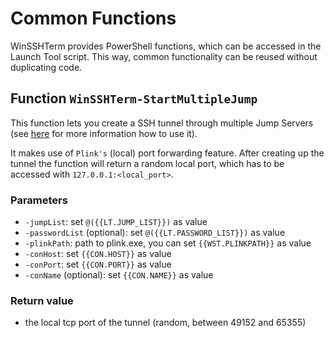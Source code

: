 # Common Functions
WinSSHTerm provides PowerShell functions, which can be accessed in the Launch Tool script. This way, common functionality can be reused without duplicating code.

## Function `WinSSHTerm-StartMultipleJump`
This function lets you create a SSH tunnel through multiple Jump Servers (see [here](https://github.com/WinSSHTerm/LaunchTools/blob/main/Multiple_Jump.md) for more information how to use it).

It makes use of `Plink's` (local) port forwarding feature. After creating up the tunnel the function will return a random local port, which has to be accessed with `127.0.0.1:<local_port>`.

### Parameters
- `-jumpList`: set `@({{LT.JUMP_LIST}})` as value
- `-passwordList` (optional): set `@({{LT.PASSWORD_LIST}})` as value
- `-plinkPath`: path to plink.exe, you can set `{{WST.PLINKPATH}}` as value
- `-conHost`: set `{{CON.HOST}}` as value
- `-conPort`: set `{{CON.PORT}}` as value
- `-conName` (optional): set `{{CON.NAME}}` as value

### Return value
- the local tcp port of the tunnel (random, between 49152 and 65355)
